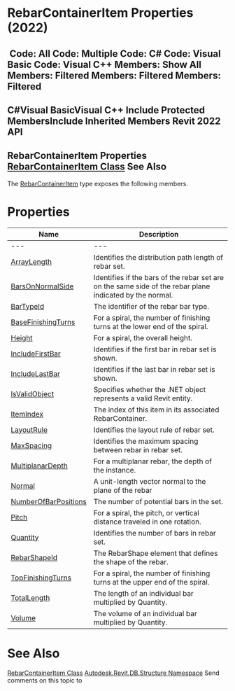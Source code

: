 # RebarContainerItem Properties (2022)

﻿
 Code: All Code: Multiple Code: C# Code: Visual Basic Code: Visual C++  Members: Show All Members: Filtered Members: Filtered Members: Filtered   
---  
C#Visual BasicVisual C++
Include Protected MembersInclude Inherited Members
Revit 2022 API  
---  
RebarContainerItem Properties  
[RebarContainerItem Class](764f647c-9c3e-b971-1c44-b63f756e1448.md "RebarContainerItem Class") See Also  
---  
The [RebarContainerItem](764f647c-9c3e-b971-1c44-b63f756e1448.md "RebarContainerItem Class") type exposes the following members.
# Properties
| Name | Description |
| --- | --- |
| --- | --- | --- |
| [ArrayLength](65bd5b22-0211-e66c-18e9-72798ce675d5.md "ArrayLength Property") | Identifies the distribution path length of rebar set. |
| [BarsOnNormalSide](9ad847b0-7284-8d68-d56a-46b916445b2e.md "BarsOnNormalSide Property") | Identifies if the bars of the rebar set are on the same side of the rebar plane indicated by the normal. |
| [BarTypeId](e01fc1b7-7414-ee88-44b5-91ece090d12e.md "BarTypeId Property") | The identifier of the rebar bar type. |
| [BaseFinishingTurns](db8f7048-da0b-878e-6eae-d1cb4c193f4e.md "BaseFinishingTurns Property") | For a spiral, the number of finishing turns at the lower end of the spiral. |
| [Height](5e8dda08-99a3-3086-20eb-30aed04c08a8.md "Height Property") | For a spiral, the overall height. |
| [IncludeFirstBar](45834539-61e2-aeba-fd24-d4acd5487ac8.md "IncludeFirstBar Property") | Identifies if the first bar in rebar set is shown. |
| [IncludeLastBar](a4a23934-9f45-e5a9-6352-752f8595619b.md "IncludeLastBar Property") | Identifies if the last bar in rebar set is shown. |
| [IsValidObject](bb1de878-6485-5c21-73f8-da9296e510fa.md "IsValidObject Property") | Specifies whether the .NET object represents a valid Revit entity. |
| [ItemIndex](26ff332f-e5c0-a69a-63b1-c49d309d9b18.md "ItemIndex Property") | The index of this item in its associated RebarContainer. |
| [LayoutRule](3bf12e22-a943-c022-51ac-4cd62099dc94.md "LayoutRule Property") | Identifies the layout rule of rebar set. |
| [MaxSpacing](d750a266-d22b-c73e-2622-a32147f0a39c.md "MaxSpacing Property") | Identifies the maximum spacing between rebar in rebar set. |
| [MultiplanarDepth](6a44a37f-c914-9bcb-bcc8-18df3e69f159.md "MultiplanarDepth Property") | For a multiplanar rebar, the depth of the instance. |
| [Normal](6dc405d3-b991-42e7-b2b6-b8e00ac71908.md "Normal Property") | A unit-length vector normal to the plane of the rebar |
| [NumberOfBarPositions](ed0dc2dd-b3eb-4f4d-75d0-e9d75cea444e.md "NumberOfBarPositions Property") | The number of potential bars in the set. |
| [Pitch](e76fccf0-1b96-9732-6fcc-b1c3399c1b27.md "Pitch Property") | For a spiral, the pitch, or vertical distance traveled in one rotation. |
| [Quantity](5e0196f4-e72f-c940-9d51-eda1456b55d5.md "Quantity Property") | Identifies the number of bars in rebar set. |
| [RebarShapeId](4e755081-80ba-11c1-f428-ed1f0a1f580b.md "RebarShapeId Property") | The RebarShape element that defines the shape of the rebar. |
| [TopFinishingTurns](48be1e27-574c-6cba-1b98-c024823d301e.md "TopFinishingTurns Property") | For a spiral, the number of finishing turns at the upper end of the spiral. |
| [TotalLength](9c3cc4f9-47b9-994c-a8b6-a06524558daf.md "TotalLength Property") | The length of an individual bar multiplied by Quantity. |
| [Volume](d42b0a63-b2a5-4657-09a9-cfe39736e2fb.md "Volume Property") | The volume of an individual bar multiplied by Quantity. |

# See Also
[RebarContainerItem Class](764f647c-9c3e-b971-1c44-b63f756e1448.md "RebarContainerItem Class")
[Autodesk.Revit.DB.Structure Namespace](d586b341-f687-9d90-e96d-255806b7d4fc.md "Autodesk.Revit.DB.Structure Namespace")
Send comments on this topic to 